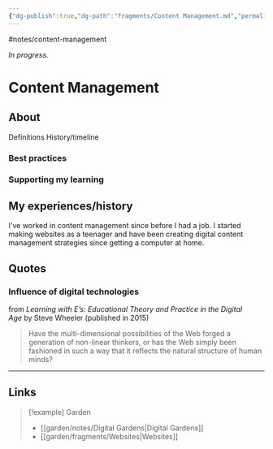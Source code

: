 ```yaml
---
{"dg-publish":true,"dg-path":"fragments/Content Management.md","permalink":"/fragments/content-management/","created":"2025-02-01T01:57:02.314-05:00","updated":"2025-03-22T22:37:36.603-04:00"}
---
```


#notes/content-management

*In progress.*
# Content Management
## About
Definitions
History/timeline
### Best practices
### Supporting my learning

## My experiences/history
I've worked in content management since before I had a job. I started making websites as a teenager and have been creating digital content management strategies since getting a computer at home. 

## Quotes

### Influence of digital technologies
from _Learning with E’s: Educational Theory and Practice in the Digital Age_ by Steve Wheeler (published in 2015)

> Have the multi-dimensional possibilities of the Web forged a generation of non-linear thinkers, or has the Web simply been fashioned in such a way that it reflects the natural structure of human minds?
---

## Links

> [!example] Garden
> - [[garden/notes/Digital Gardens\|Digital Gardens]]
> - [[garden/fragments/Websites\|Websites]]

